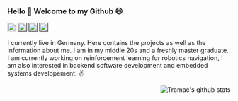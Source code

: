 ### Hello 👋 Welcome to my Github 😄
<p> 

  <a href="mailto:quangtien868@gmail.com"> <img src="https://img.shields.io/badge/Email-Gmail-red" height="20px" alt="Email"></a>
  <a href=""> <img src="https://img.shields.io/badge/Use-Python-0076ab?style=plastic&logo=Python&logoColor=ffffff" height="20px"></a>
  <a href=""> <img src="https://img.shields.io/badge/Use-C%2FC%2B%2B-blue" height="20px"></a>
  <a href=""> <img src="https://img.shields.io/badge/Use-Java-blue" height="20px"> </a>
       
</p>

I currently live in Germany. Here contains the projects as well as the information about me. I am  in my middle 20s and a freshly master graduate. I am currently working on reinforcement learning for robotics navigation, I am also interested in backend software development and embedded systems developement. :v:
  
<img align="right" src="https://github-readme-stats.vercel.app/api?username=Qtsho&count_private=true&show_icons=true&hide_rank=true&hide_title=true" alt="Tramac's github stats"/>








